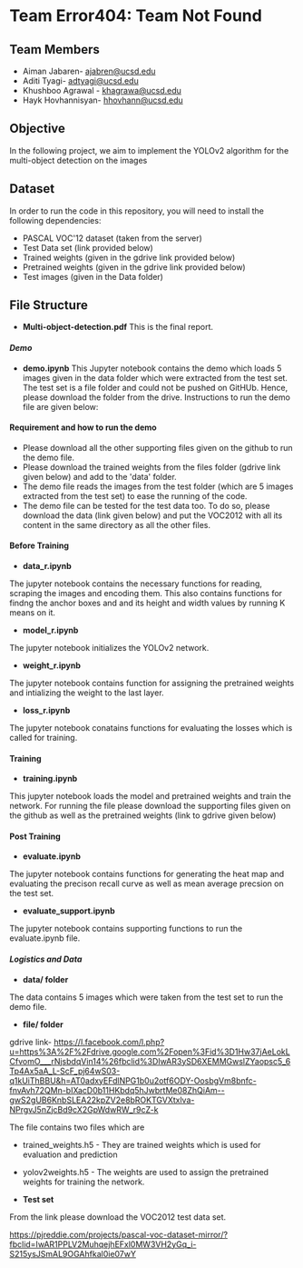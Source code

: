 # Team Error404: Team Not Found

## Team Members
* Aiman Jabaren- ajabren@ucsd.edu
* Aditi Tyagi- adtyagi@ucsd.edu
* Khushboo Agrawal - khagrawa@ucsd.edu
* Hayk Hovhannisyan- hhovhann@ucsd.edu

## Objective
In the following project, we aim to implement the YOLOv2 algorithm for the multi-object detection on the images

## Dataset
In order to run the code in this repository, you will need to install the following dependencies:
* PASCAL VOC'12 dataset (taken from the server)
* Test Data set (link provided below)
* Trained weights (given in the gdrive link provided below)
* Pretrained weights (given in the gdrive link provided below)
* Test images (given in the Data folder)

## File Structure

* **Multi-object-detection.pdf**
This is the final report. 

#### _Demo_
* **demo.ipynb**
This Jupyter notebook contains the demo which loads 5 images given in the data folder which were extracted from the test set. The test set is a file folder and could not be pushed on GitHUb. Hence, please download the folder from the drive. 
Instructions to run the demo file are given below:

#### Requirement and how to run the demo 
* Please download all the other supporting files given on the github to run the demo file. 
* Please download the trained weights from the files folder (gdrive link given below) and add to the 'data' folder. 
* The demo file reads the images from the test folder (which are 5 images extracted from the test set) to ease the running of the code. 
* The demo file can be tested for the test data too. To do so, please download the data (link given below) and put the VOC2012  with all its content in the same directory as all the other files. 


#### Before Training 
* **data_r.ipynb**

The jupyter notebook contains the necessary functions for reading, scraping the images and encoding them. This also contains functions for findng the anchor boxes and and its height and width values by running K means on it.

* **model_r.ipynb**

The jupyter notebook initializes the YOLOv2 network.

* **weight_r.ipynb**

The jupyter notebook contains function for assigning the pretrained weights and intializing the weight to the last layer.

* **loss_r.ipynb**

The jupyter notebook conatains functions for evaluating the losses which is called for training.

#### Training
* **training.ipynb**

This jupyter notebook loads the model and pretrained weights and train the network. For running the file please download the supporting files given on the github as well as the pretrained weights (link to gdrive given below)

#### Post Training

* **evaluate.ipynb**

The jupyter notebook contains functions for generating the heat map and evaluating the precison recall curve as well as mean average precsion on the test set. 

* **evaluate_support.ipynb**

The jupyter notebook contains supporting functions to run the evaluate.ipynb file. 

#### _Logistics and Data_

* **data/ folder**

The data contains 5 images which were taken from the test set to run the demo file. 

* **file/ folder**

gdrive link- https://l.facebook.com/l.php?u=https%3A%2F%2Fdrive.google.com%2Fopen%3Fid%3D1Hw37jAeLokLCfvomO___rNjsbdqVin14%26fbclid%3DIwAR3ySD6XEMMGwslZYaopsc5_6Tp4Ax5aA_L-ScF_pj64wS03-q1kUiThBBU&h=AT0adxyEFdlNPG1b0u2otf6ODY-OosbgVm8bnfc-fnvAvh72QMn-bIXacD0b11HKbdq5hJwbrtMe08ZhQiAm--gwS2gUB6KnbSLEA22kpZV2e8bROKTGVXtxlva-NPrgvJ5nZjcBd9cX2GpWdwRW_r9cZ-k

The file contains two files which are 

* trained_weights.h5 - They are trained weights which is used for evaluation and prediction 
* yolov2weights.h5 - The weights are used to assign the pretrained weights for training the network.


* **Test set**

From the link please download the VOC2012 test data set. 

https://pjreddie.com/projects/pascal-voc-dataset-mirror/?fbclid=IwAR1PPLV2MuhqejhEFxl0MW3VH2yGq_i-S215ysJSmAL9OGAhfkal0ie07wY

